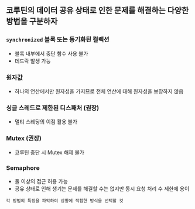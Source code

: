 ## 코루틴의 데이터 공유 상태로 인한 문제를 해결하는 다양한 방법을 구분하자
### `synchronized` 블록 또는 동기화된 컬렉션
- 블록 내부에서 중단 함수 사용 불가
- 데드락 발생 가능
### 원자값
- 하나의 연산에서만 원자성을 가지므로 전체 연산에 대해 원자성을 보장하지 않음
### 싱글 스레드로 제한된 디스패처 (권장)
- 멀티 스레딩의 이점 활용 불가
### Mutex (권장)
- 코루틴 중단 시 Mutex 해제 불가
### Semaphore
- 둘 이상의 접근 허용 가능
- 공유 상태로 인해 생기는 문제를 해결할 수는 없지만 동시 요청 처리 수 제한에 용이

```
각 방법의 특징을 파악하여 상황에 적합한 방식을 선택할 것
```
